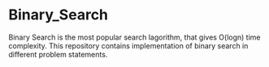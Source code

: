 # Binary_Search
Binary Search is the most popular search lagorithm, that gives O(logn) time complexity. This repository contains implementation of binary search in different problem statements. 
